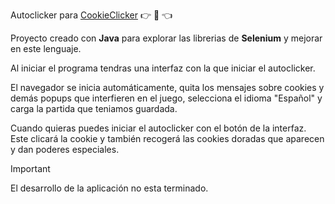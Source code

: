 Autoclicker para [CookieClicker](https://orteil.dashnet.org/cookieclicker/) :point_right: :cookie: :point_left:

Proyecto creado con **Java** para explorar las librerias de **Selenium** y mejorar en este lenguaje.

Al iniciar el programa tendras una interfaz con la que iniciar el autoclicker.

El navegador se inicia automáticamente, quita los mensajes sobre cookies y demás popups que interfieren en el juego, selecciona el idioma "Español" y carga la partida que teniamos guardada.

Cuando quieras puedes iniciar el autoclicker con el botón de la interfaz. Este clicará la cookie y también recogerá las cookies doradas que aparecen y dan poderes especiales.

> [!IMPORTANT]
> El desarrollo de la aplicación no esta terminado.
>
